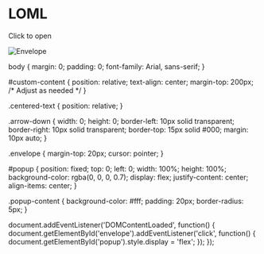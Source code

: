 # LOML
<!DOCTYPE html>
<html lang="en">
<head>
    <meta charset="UTF-8">
    <meta name="viewport" content="width=device-width, initial-scale=1.0">
    <title>GitHub Website</title>
    <link rel="stylesheet" href="styles.css">
</head>
<body>

<div id="custom-content">
    <div class="centered-text">
        <p>Click to open</p>
        <div class="arrow-down"></div>
    </div>
    <div class="envelope" id="envelope">
        <img src="envelope-icon.png" alt="Envelope">
    </div>
</div>

<div id="popup" style="display:none;">
    <div class="popup-content">
        <p>MALIK FASIH UR REHMAN LOVES YOU</p>
    </div>
</div>

<script src="script.js"></script>
</body>
</html>

body {
    margin: 0;
    padding: 0;
    font-family: Arial, sans-serif;
}

#custom-content {
    position: relative;
    text-align: center;
    margin-top: 200px; /* Adjust as needed */
}

.centered-text {
    position: relative;
}

.arrow-down {
    width: 0;
    height: 0;
    border-left: 10px solid transparent;
    border-right: 10px solid transparent;
    border-top: 15px solid #000;
    margin: 10px auto;
}

.envelope {
    margin-top: 20px;
    cursor: pointer;
}

#popup {
    position: fixed;
    top: 0;
    left: 0;
    width: 100%;
    height: 100%;
    background-color: rgba(0, 0, 0, 0.7);
    display: flex;
    justify-content: center;
    align-items: center;
}

.popup-content {
    background-color: #fff;
    padding: 20px;
    border-radius: 5px;
}

document.addEventListener('DOMContentLoaded', function() {
    document.getElementById('envelope').addEventListener('click', function() {
        document.getElementById('popup').style.display = 'flex';
    });
});

